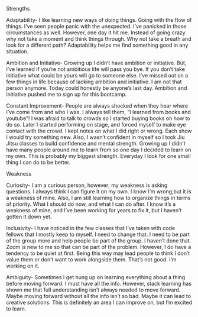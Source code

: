 Strengths

Adaptability- I like learning new ways of doing things. Going with the flow of things. I’ve seen people panic with the unexpected. I’ve panicked in those circumstances as well. However, one day it hit me. Instead of going crazy why not take a moment and think things through. Why not take a breath and look for a different path? Adaptability helps me find something good in any situation.

Ambition and Initiative- Growing up I didn’t have ambition or initiative. But, I’ve learned If you’re not ambitious life will pass you bye. If you don’t take initiative what could be yours will go to someone else. I’ve missed out on a few things in life because of lacking ambition and initiative. I am not that person anymore. Today could honestly be anyone’s last day.  Ambition and initiative pushed me to sign up for this bootcamp. 

Constant Improvement- People are always shocked when they hear where I’ve come from and who I was. I always tell them, “I learned from books and youtube”! I was afraid to talk to crowds so I started buying books on how to do so. Later I started performing on stage, and forced myself to make eye contact with the crowd. I kept notes on what I did right or wrong. Each show I would try something new. Also, I wasn’t confident in myself so I took Jiu Jitsu classes to build confidence and mental strength. Growing up I didn’t have many people around me to learn from so one day I decided to learn on my own. This is probably my biggest strength. Everyday I look for one small thing I can do to be better.

Weakness

Curiosity- I am a curious person, however; my weakness is asking questions. I always think I can figure it on my own. I know I’m wrong,but it is a weakness of mine. Also, I am still learning how to organize things in terms of priority. What I should do now, and what I can do after. I know it’s a weakness of mine, and I’ve been working for years to fix it, but I haven’t gotten it down yet. 

Inclusivity- I have noticed in the few classes that I’ve taken with code fellows that I mostly keep to myself. I need to change that. I need to be part of the group more and help people be part of the group. I haven’t done that. Zoom is new to me so that can be part of the problem. However, I do have a tendency to be quiet at first. Being this way may lead people to think I don’t value them or don’t want to work alongside them. That’s not good. I’m working on it. 

Ambiguity- Sometimes I get hung up on learning everything about a thing before moving forward. I must have all the info. However, stack learning has shown me that full understanding isn’t always needed to move forward. Maybe moving forward without all the info isn’t so bad. Maybe it can lead to creative solutions. This is definitely an area I can improve on, but I’m excited to learn.

